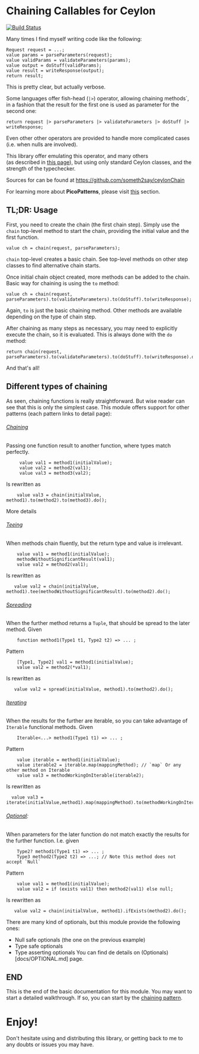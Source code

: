 # Chaining Callables for Ceylon
[![Build Status](https://travis-ci.org/someth2say/ceylonChain.svg?branch=master)](https://travis-ci.org/someth2say/ceylonChain)

Many times I find myself writing code like the following:
```
Request request = ...;
value params = parseParameters(request);
value validParams = validateParameters(params);
value output = doStuff(validParams);
value result = writeResponse(output);
return result;
```
This is pretty clear, but actually verbose.

Some languages offer fish-head (`|>`) operator, allowing chaining methods`, 
in a fashion that the result for the first one is used as parameter for the second one:
```
return request |> parseParameters |> validateParameters |> doStuff |> writeResponse;
```
Even other other operators are provided to handle more complicated cases (i.e. when nulls are involved).

This library offer emulating this operator, and many others  
(as described in [this page](https://github.com/ceylon/ceylon/issues/6615)), but using only standard Ceylon classes, and the strength of the typechecker.

Sources for can be found at https://github.com/someth2say/ceylonChain

For learning more about **PicoPatterns**, please visit [this](docs/PICOPATTERNS.md) section.

## TL;DR: Usage
First, you need to create the chain (the first chain step). Simply use the `chain` top-level method to start the chain, 
providing the initial value and the first function.
```
value ch = chain(request, parseParameters);
```
`chain` top-level creates a basic chain. See top-level methods on other step classes to find alternative chain starts.
 
Once initial chain object created, more methods can be added to the chain. Basic way for chaining is using the `to` method:
```
value ch = chain(request, parseParameters).to(validateParameters).to(doStuff).to(writeResponse);
```
Again, `to` is just the basic chaining method. Other methods are available depending on the type of chain step.  

After chaining as many steps as necessary, you may need to explicitly execute the chain, so it is evaluated.
This is always done with the `do` method:
```
return chain(request, parseParameters).to(validateParameters).to(doStuff).to(writeResponse).do();
```
And that's all!

## Different types of chaining
As seen, chaining functions is really straightforward. But wise reader can see that this is only the simplest case.
This module offers support for other patterns (each pattern links to detail page):
###### [Chaining]([docs/CHAINING.md)
 Passing one function result to another function, where types match perfectly.
```
     value val1 = method1(initialValue);
     value val2 = method2(val1);
     value val3 = method3(val2);
```
Is rewritten as
```
    value val3 = chain(initialValue, method1).to(method2).to(method3).do();
```
More details 

###### [Teeing](docs/TEEING.md) 
When methods chain fluently, but the return type and value is irrelevant.
```
    value val1 = method1(initialValue);
    methodWithoutSignificantResult(val1);
    value val2 = method2(val1);
```
Is rewritten as
```
   value val2 = chain(initialValue, method1).tee(methodWithoutSignificantResult).to(method2).do();
```
###### [Spreading](docs/SPREADING.md) 
When the further method returns a `Tuple`, that should be spread to the later method.
Given
```
    function method1(Type1 t1, Type2 t2) => ... ;
```
Pattern
```
    [Type1, Type2] val1 = method1(initialValue);
    value val2 = method2(*val1);
```
Is rewritten as
```
   value val2 = spread(initialValue, method1).to(method2).do();
```

###### [Iterating](docs/ITERATING.md) 
When the results for the further are iterable, so you can take advantage of `Iterable` functional methods.
Given
```
    Iterable<...> method1(Type1 t1) => ... ;
```
Pattern
```
    value iterable = method1(initialValue);
    value iterable2 = iterable.map(mappingMethod); // `map` Or any other method on Iterable
    value val3 = methodWorkingOnIterable(iterable2);
 ```
Is rewritten as
 ```
   value val3 = iterate(initialValue,method1).map(mappingMethod).to(methodWorkingOnIterable).do();
 ```
###### [Optional](docs/OPTIONAL.md): 
When parameters for the later function do not match exactly the results for the further function.
I.e. given
```
    Type2? method1(Type1 t1) => ... ;
    Type3 method2(Type2 t2) => ...; // Note this method does not accept `Null` 
```
Pattern
```
    value val1 = method1(initialValue);
    value val2 = if (exists val1) then method2(val1) else null;
```
Is rewritten as
```
   value val2 = chain(initialValue, method1).ifExists(method2).do();
```
There are many kind of optionals, but this module provide the following ones:
- Null safe optionals (the one on the previous example)
- Type safe optionals
- Type asserting optionals
You can find de details on (Optionals)[docs/OPTIONAL.md] page.

## END
This is the end of the basic documentation for this module.
You may want to start a detailed walkthrough. If so, you can start by the [chaining pattern](docs/CHAINING.md). 

# Enjoy!
Don't hesitate using and distributing this library, or getting back to me to any doubts or issues you may have.

